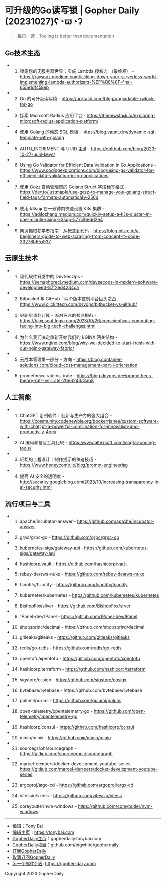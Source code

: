 # 可升级的Go读写锁 | Gopher Daily (20231027)ʕ◔ϖ◔ʔ

>每日一谚：Tooling is better than documentation

## Go技术生态


- 1. 锁定您的无服务器世界：实施 Lambda 授权方 ️（最终版） - https://raysouz.medium.com/locking-down-your-serverless-world-implementing-lambda-authorizers-%EF%B8%8F-final-655e1df459eb

- 2. Go 的可升级读写锁 - https://upstash.com/blog/upgradable-rwlock-for-go

- 3. 探索 Microsoft Radius 应用平台 - https://thenewstack.io/exploring-microsoft-radius-application-platform/

- 4. 使用 Golang 的动态 SQL 模板 - https://blog.vaunt.dev/dynamic-sql-template-with-golang

- 5. AUTO_INCREMENT 与 UUID 主键 - https://dolthub.com/blog/2023-10-27-uuid-keys/

- 6. Using Go Validator for Efficient Data Validation in Go Applications - https://www.codingexplorations.com/blog/using-go-validator-for-efficient-data-validation-in-go-applications

- 7. 使用 Gozz 自动管理您的 Golang Struct 字段标签格式 - https://dev.to/justmaple/use-gozz-to-manage-your-golang-struct-field-tags-formats-automatically-256d

- 8. 使用 k3sup 在一分钟内快速设置 K3s 集群 - https://addozhang.medium.com/quickly-setup-a-k3s-cluster-in-one-minute-using-k3sup-577cf6e6d2e4

- 9. 网页抓取初学者指南：从概念到代码 - https://blog.bitsrc.io/a-beginners-guide-to-web-scraping-from-concept-to-code-33278b65a937


## 云原生技术


- 1. 现代软件开发中的 DevSecOps - https://semaphoreci.medium.com/devsecops-in-modern-software-development-87f2ed4234ca

- 2. Bitbucket 与 GitHub：两个版本控制平台巨头之战 - https://www.clickittech.com/devops/bitbucket-vs-github/

- 3. 尽职尽责的计算 - 面对巨大的技术挑战 - https://blog.scottlogic.com/2023/10/26/conscientious-computing-facing-into-big-tech-challenges.html

- 4. 为什么我们决定重新开始我们的 NGINX 网关结构 - https://www.nginx.com/blog/why-we-decided-to-start-fresh-with-our-nginx-gateway-fabric/

- 5. 云成本管理第一部分 - 方向 - https://blog.container-solutions.com/cloud-cost-management-part-i-orientation

- 6. prometheus: rate vs. irate - https://blog.devops.dev/prometheus-theory-rate-vs-irate-20e6243a3ab8


## 人工智能


- 1. ChatGPT 定制软件：创新与生产力的强大组合 - https://community.codenewbie.org/bookerrjanee/custom-software-with-chatgpt-a-powerful-combination-for-innovation-and-productivity-4oea

- 2. AI 编码和最佳工具比较 - https://www.altexsoft.com/blog/ai-coding-tools/

- 3. 轻松的工程设计：制作提示的快速技巧 - https://www.honeycomb.io/blog/prompt-engineering

- 4. 提高 AI 安全的透明度 - http://security.googleblog.com/2023/10/increasing-transparency-in-ai-security.html


## 流行项目与工具


- 1. apache/incubator-answer - https://github.com/apache/incubator-answer

- 2. grpc/grpc-go - https://github.com/grpc/grpc-go

- 3. kubernetes-sigs/gateway-api - https://github.com/kubernetes-sigs/gateway-api

- 4. hashicorp/vault - https://github.com/hashicorp/vault

- 5. rebuy-de/aws-nuke - https://github.com/rebuy-de/aws-nuke

- 6. fsnotify/fsnotify - https://github.com/fsnotify/fsnotify

- 7. kubernetes/kubernetes - https://github.com/kubernetes/kubernetes

- 8. BishopFox/sliver - https://github.com/BishopFox/sliver

- 9. 1Panel-dev/1Panel - https://github.com/1Panel-dev/1Panel

- 10. shopspring/decimal - https://github.com/shopspring/decimal

- 11. gitleaks/gitleaks - https://github.com/gitleaks/gitleaks

- 12. redis/go-redis - https://github.com/redis/go-redis

- 13. opentofu/opentofu - https://github.com/opentofu/opentofu

- 14. hashicorp/terraform - https://github.com/hashicorp/terraform

- 15. sigstore/cosign - https://github.com/sigstore/cosign

- 16. bytebase/bytebase - https://github.com/bytebase/bytebase

- 17. pulumi/pulumi - https://github.com/pulumi/pulumi

- 18. open-telemetry/opentelemetry-go - https://github.com/open-telemetry/opentelemetry-go

- 19. hashicorp/consul - https://github.com/hashicorp/consul

- 20. minio/minio - https://github.com/minio/minio

- 21. sourcegraph/sourcegraph - https://github.com/sourcegraph/sourcegraph

- 22. marcel-dempers/docker-development-youtube-series - https://github.com/marcel-dempers/docker-development-youtube-series

- 23. argoproj/argo-cd - https://github.com/argoproj/argo-cd

- 24. vitessio/vitess - https://github.com/vitessio/vitess

- 25. coreybutler/nvm-windows - https://github.com/coreybutler/nvm-windows


----

- 编辑：Tony Bai
- [编辑主页](https://tonybai.com)：https://tonybai.com
- [GopherDaily主页](https://gopherdaily.tonybai.com)：gopherdaily.tonybai.com
- [GopherDaily项目](https://github.com/bigwhite/gopherdaily)：github.com/bigwhite/gopherdaily
- [订阅GopherDaily](https://gopherdaily.tonybai.com/subscribe)
- [取消订阅GopherDaily](https://gopherdaily.tonybai.com/unsubscribe)
- [另一个邮件列表](https://gopher-daily.com): https://gopher-daily.com

Copyright 2023 GopherDaily

